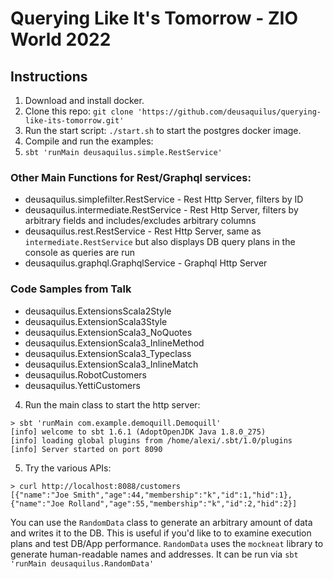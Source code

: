 # Querying Like It's Tomorrow - ZIO World 2022

## Instructions
1. Download and install docker.
2. Clone this repo: `git clone 'https://github.com/deusaquilus/querying-like-its-tomorrow.git'`
3. Run the start script: `./start.sh` to start the postgres docker image.
4. Compile and run the examples:
5. `sbt 'runMain deusaquilus.simple.RestService'`
  ### Other Main Functions for Rest/Graphql services:
  - deusaquilus.simplefilter.RestService - Rest Http Server, filters by ID
  - deusaquilus.intermediate.RestService - Rest Http Server, filters by arbitrary fields and includes/excludes arbitrary columns
  - deusaquilus.rest.RestService - Rest Http Server, same as `intermediate.RestService` but also displays DB query plans in the console as queries are run
  - deusaquilus.graphql.GraphqlService - Graphql Http Server


  ### Code Samples from Talk
  - deusaquilus.ExtensionsScala2Style
  - deusaquilus.ExtensionScala3Style
  - deusaquilus.ExtensionScala3_NoQuotes
  - deusaquilus.ExtensionScala3_InlineMethod
  - deusaquilus.ExtensionScala3_Typeclass
  - deusaquilus.ExtensionScala3_InlineMatch
  - deusaquilus.RobotCustomers
  - deusaquilus.YettiCustomers

4. Run the main class to start the http server:
  ```
  > sbt 'runMain com.example.demoquill.Demoquill'
  [info] welcome to sbt 1.6.1 (AdoptOpenJDK Java 1.8.0_275)
  [info] loading global plugins from /home/alexi/.sbt/1.0/plugins
  [info] Server started on port 8090
  ```
5. Try the various APIs:
  ```
  > curl http://localhost:8088/customers
  [{"name":"Joe Smith","age":44,"membership":"k","id":1,"hid":1},{"name":"Joe Rolland","age":55,"membership":"k","id":2,"hid":2}]
  ```

You can use the `RandomData` class to generate an arbitrary amount of data and writes it to the DB.
This is useful if you'd like to to examine execution plans and test DB/App performance. `RandomData` uses the `mockneat` library to generate human-readable names and addresses.
It can be run via `sbt 'runMain deusaquilus.RandomData'`

